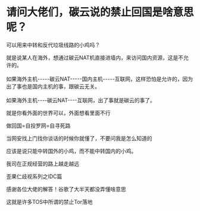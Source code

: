 # 请问大佬们，碳云说的禁止回国是啥意思呢？


可以用来中转和反代垃圾线路的小鸡吗？

就是说某人在海外，想通过碳云NAT机直接进墙内，来访问国内资源，这是不允许的。<br />
<br />
如果海外主机-----碳云NAT-----国内主机-----互联网，这样恐怕是允许的，因为出了事也是国内主机的事，跟碳云无关。<br />
<br />
如果海外主机----碳云NAT----互联网，出了事就是碳云的事了。

就是你看外面的世界可以，外面想看里面不行<img src="static/image/smiley/yct/007.gif" smilieid="46" border="0" alt="" />

做回国=自投罗网=自寻死路

当网安找上门找你谈话的时候你就懂了，不要问我是怎么知道的

应该是说只能中转国外的小鸡，而不能中转国内的小鸡。

我司在正规经营的路上越走越远<img src="static/image/smiley/default/smile.gif" smilieid="1" border="0" alt="" />

歪果仁歧视系列之IDC篇 <img src="static/image/smiley/default/lol.gif" smilieid="12" border="0" alt="" />

感谢各位大佬的解答！谷歌了大半天都没弄懂啥意思

这就是许多TOS中所谓的禁止Tor落地
